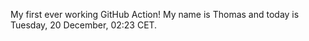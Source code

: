 My first ever working GitHub Action!
My name is Thomas and today is Tuesday, 20 December, 02:23 CET. 
